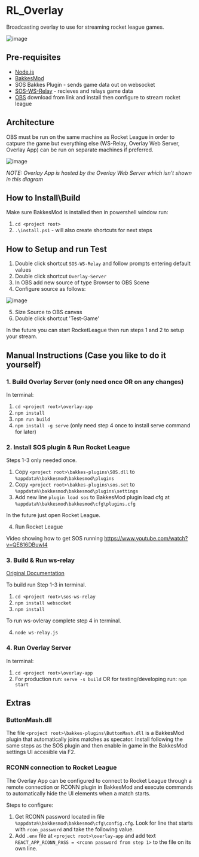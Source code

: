 # RL_Overlay
 Broadcasting overlay to use for streaming rocket league games.

![image](https://user-images.githubusercontent.com/118381/221255286-2634bf16-71b2-445c-9756-69698ab924ab.png)

## Pre-requisites

- [Node.js](https://nodejs.org/en/) 
- [BakkesMod](https://bakkesmod.com/)
- SOS Bakkes Plugin - sends game data out on websocket
- [SOS-WS-Relay](https://github.com/tynidev/RL_Overlay/blob/main/sos-ws-relay/README.md) - recieves and relays game data
- [OBS](https://obsproject.com/download)
download from link and install then configure to stream rocket league

## Architecture
OBS must be run on the same machine as Rocket League in order to catpure the game but everything else (WS-Relay, Overlay Web Server, Overlay App) can be run on separate machines if preferred.

![image](https://user-images.githubusercontent.com/118381/221242728-42a86089-7e9a-43d0-945e-c946259baac5.png)

*NOTE: Overlay App is hosted by the Overlay Web Server which isn't shown in this diagram*

## How to Install\Build

Make sure BakkesMod is installed then in powershell window run:
1. `cd <project root>`
2. `.\install.ps1` - will also create shortcuts for next steps

## How to Setup and run Test

1. Double click shortcut `SOS-WS-Relay` and follow prompts entering default values
2. Double click shortcut `Overlay-Server`
3. In OBS add new source of type Browser to OBS Scene
4. Configure source as follows:

![image](https://user-images.githubusercontent.com/118381/220740126-cbef0e81-4d6f-45be-90e4-c4cd0cf7b544.png)

5. Size Source to OBS canvas
6. Double click shortcut 'Test-Game'

In the future you can start RocketLeague then run steps 1 and 2 to setup your stream.

## Manual Instructions (Case you like to do it yourself)
### 1. Build Overlay Server (only need once OR on any changes)
In terminal:
1. `cd <project root>\overlay-app`
2. `npm install`
3. `npm run build`
4. `npm install -g serve` (only need step 4 once to install serve command for later)

### 2. Install SOS plugin & Run Rocket League
Steps 1-3 only needed once.
1. Copy `<project root>\bakkes-plugins\SOS.dll` to `%appdata%\bakkesmod\bakkesmod\plugins`
2. Copy `<project root>\bakkes-plugins\sos.set` to `%appdata%\bakkesmod\bakkesmod\plugins\settings`
3. Add new line `plugin load sos` to BakkesMod plugin load cfg at `%appdata%\bakkesmod\bakkesmod\cfg\plugins.cfg`

In the future just open Rocket League.

4. Run Rocket League

Video showing how to get SOS running 
https://www.youtube.com/watch?v=QE816DBuwI4

### 3. Build & Run ws-relay
[Original Documentation](https://github.com/tynidev/RL_Overlay/blob/main/sos-ws-relay/README.md)

To build run Step 1-3 in terminal.
1. `cd <project root>\sos-ws-relay`
2. `npm install websocket`
3. `npm install`

To run ws-ovleray complete step 4 in terminal.

4. `node ws-relay.js`

### 4. Run Overlay Server
In terminal:
1. `cd <project root>\overlay-app`
2. For production run: `serve -s build` OR for testing/developing run: `npm start`

## Extras
### ButtonMash.dll
The file `<project root>\bakkes-plugins\ButtonMash.dll` is a BakkesMod plugin that automatically joins matches as specator.  Install following the same steps as the SOS plugin and then enable in game in the BakkesMod settings UI accesible via F2.

### RCONN connection to Rocket League
The Overlay App can be configured to connect to Rocket League through a remote connection or RCONN plugin in BakkesMod and execute commands to automatically hide the UI elements when a match starts.

Steps to configure:
1. Get RCONN password located in file `%appdata%\bakkesmod\bakkesmod\cfg\config.cfg`. Look for line that starts with `rcon_password` and take the following value.
2. Add `.env` file at `<project root>\overlay-app` and add text `REACT_APP_RCONN_PASS = <rconn password from step 1>`  to the file on its own line.

